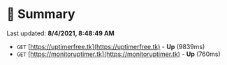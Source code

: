 # 📖 Summary
Last updated: **8/4/2021, 8:48:49 AM**

- `GET` [https://uptimerfree.tk](https://uptimerfree.tk) - **Up** (9839ms)
- `GET` [https://monitoruptimer.tk](https://monitoruptimer.tk) - **Up** (760ms)
